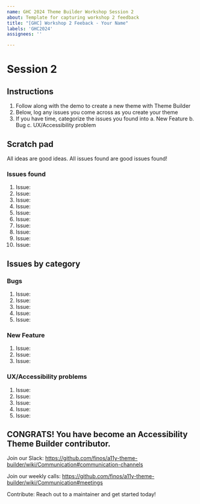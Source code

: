 ```yaml
---
name: GHC 2024 Theme Builder Workshop Session 2
about: Template for capturing workshop 2 feedback
title: "[GHC] Workshop 2 Feeback - Your Name"
labels: 'GHC2024'
assignees: ''

---
```


# Session 2
## Instructions
1. Follow along with the demo to create a new theme with Theme Builder
2. Below, log any issues you come across as you create your theme
3. If you have time, categorize the issues you found into 
	a. New Feature 
	b. Bug
	c. UX/Accessibility problem
	
	
## Scratch pad
All ideas are good ideas. All issues found are good issues found!

### Issues found
1. Issue:
2. Issue:
3. Issue:
4. Issue:
5. Issue:
6. Issue:
7. Issue:
8. Issue:
9. Issue:
10. Issue:

## Issues by category
### Bugs
1. Issue:
2. Issue:
3. Issue:
4. Issue:
5. Issue:

### New Feature
1. Issue:
2. Issue:
3. Issue:

### UX/Accessibility problems
1. Issue:
2. Issue:
3. Issue:
4. Issue:
5. Issue:


CONGRATS! You have become an Accessibility Theme Builder contributor.
---

Join our Slack: https://github.com/finos/a11y-theme-builder/wiki/Communication#communication-channels

Join our weekly calls: https://github.com/finos/a11y-theme-builder/wiki/Communication#meetings

Contribute: Reach out to a maintainer and get started today!
